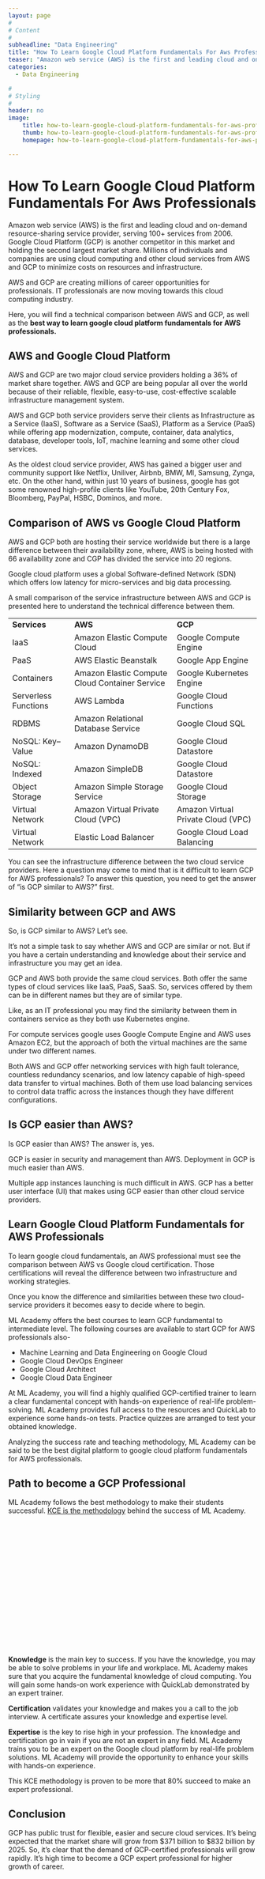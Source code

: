 ```yaml
---
layout: page
#
# Content
#
subheadline: "Data Engineering"
title: "How To Learn Google Cloud Platform Fundamentals For Aws Professionals"
teaser: "Amazon web service (AWS) is the first and leading cloud and on-demand resource-sharing service provider, serving 100+ services from 2006. Google Cloud Platform (GCP) is another competitor in this market and holding the second largest market share. Millions of individuals and companies are using cloud computing and other cloud services from AWS and GCP to minimize costs on resources and infrastruc"
categories:
  - Data Engineering

#
# Styling
#
header: no
image:
    title: how-to-learn-google-cloud-platform-fundamentals-for-aws-professionals-thumbnail.jpg
    thumb: how-to-learn-google-cloud-platform-fundamentals-for-aws-professionals-thumbnail.jpg
    homepage: how-to-learn-google-cloud-platform-fundamentals-for-aws-professionals-thumbnail.jpg

---
```


# How To Learn Google Cloud Platform Fundamentals For Aws Professionals

Amazon web service (AWS) is the first and leading cloud and on-demand resource-sharing service provider, serving 100+ services from 2006. Google Cloud Platform (GCP) is another competitor in this market and holding the second largest market share. Millions of individuals and companies are using cloud computing and other cloud services from AWS and GCP to minimize costs on resources and infrastructure.


AWS and GCP are creating millions of career opportunities for professionals. IT professionals are now moving towards this cloud computing industry.


Here, you will find a technical comparison between AWS and GCP, as well as the **best way to learn google cloud platform fundamentals for AWS professionals.**


**AWS and Google Cloud Platform**
---------------------------------


AWS and GCP are two major cloud service providers holding a 36% of market share together. AWS and GCP are being popular all over the world because of their reliable, flexible, easy-to-use, cost-effective scalable infrastructure management system.


AWS and GCP both service providers serve their clients as Infrastructure as a Service (IaaS), Software as a Service (SaaS), Platform as a Service (PaaS) while offering app modernization, compute, container, data analytics, database, developer tools, IoT, machine learning and some other cloud services.


As the oldest cloud service provider, AWS has gained a bigger user and community support like Netflix, Uniliver, Airbnb, BMW, MI, Samsung, Zynga, etc. On the other hand, within just 10 years of business, google has got some renowned high-profile clients like YouTube, 20th Century Fox, Bloomberg, PayPal, HSBC, Dominos, and more.


**Comparison of AWS vs Google Cloud Platform**
----------------------------------------------


AWS and GCP both are hosting their service worldwide but there is a large difference between their availability zone, where, AWS is being hosted with 66 availability zone and CGP has divided the service into 20 regions.


Google cloud platform uses a global Software-defined Network (SDN) which offers low latency for micro-services and big data processing.


A small comparison of the service infrastructure between AWS and GCP is presented here to understand the technical difference between them.




|  |  |  |
| --- | --- | --- |
| **Services** | **AWS** | **GCP** |
| IaaS | Amazon Elastic Compute Cloud | Google Compute Engine |
| PaaS | AWS Elastic Beanstalk | Google App Engine |
| Containers | Amazon Elastic Compute Cloud Container Service | Google Kubernetes Engine |
| Serverless Functions | AWS Lambda | Google Cloud Functions |
| RDBMS | Amazon Relational Database Service | Google Cloud SQL |
| NoSQL: Key–Value | Amazon DynamoDB | Google Cloud Datastore |
| NoSQL: Indexed | Amazon SimpleDB | Google Cloud Datastore |
| Object Storage | Amazon Simple Storage Service | Google Cloud Storage |
| Virtual Network | Amazon Virtual Private Cloud (VPC) | Amazon Virtual Private Cloud (VPC) |
| Virtual Network | Elastic Load Balancer | Google Cloud Load Balancing |


You can see the infrastructure difference between the two cloud service providers. Here a question may come to mind that is it difficult to learn GCP for AWS professionals? To answer this question, you need to get the answer of “is GCP similar to AWS?” first.


**Similarity between GCP and AWS**
----------------------------------


So, is GCP similar to AWS? Let’s see.


It’s not a simple task to say whether AWS and GCP are similar or not. But if you have a certain understanding and knowledge about their service and infrastructure you may get an idea.


GCP and AWS both provide the same cloud services. Both offer the same types of cloud services like IaaS, PaaS, SaaS. So, services offered by them can be in different names but they are of similar type.


Like, as an IT professional you may find the similarity between them in containers service as they both use Kubernetes engine.


For compute services google uses Google Compute Engine and AWS uses Amazon EC2, but the approach of both the virtual machines are the same under two different names.


Both AWS and GCP offer networking services with high fault tolerance, countless redundancy scenarios, and low latency capable of high-speed data transfer to virtual machines. Both of them use load balancing services to control data traffic across the instances though they have different configurations.


**Is GCP easier than AWS?**
---------------------------


Is GCP easier than AWS? The answer is, yes.


GCP is easier in security and management than AWS. Deployment in GCP is much easier than AWS.


Multiple app instances launching is much difficult in AWS. GCP has a better user interface (UI) that makes using GCP easier than other cloud service providers.


**Learn Google Cloud Platform Fundamentals for AWS Professionals**
------------------------------------------------------------------


To learn google cloud fundamentals, an AWS professional must see the comparison between AWS vs Google cloud certification. Those certifications will reveal the difference between two infrastructure and working strategies.


Once you know the difference and similarities between these two cloud-service providers it becomes easy to decide where to begin.


ML Academy offers the best courses to learn GCP fundamental to intermediate level. The following courses are available to start GCP for AWS professionals also-


* Machine Learning and Data Engineering on Google Cloud
* Google Cloud DevOps Engineer
* Google Cloud Architect
* Google Cloud Data Engineer


At ML Academy, you will find a highly qualified GCP-certified trainer to learn a clear fundamental concept with hands-on experience of real-life problem-solving. ML Academy provides full access to the resources and QuickLab to experience some hands-on tests. Practice quizzes are arranged to test your obtained knowledge.


Analyzing the success rate and teaching methodology, ML Academy can be said to be the best digital platform to google cloud platform fundamentals for AWS professionals.


**Path to become a GCP Professional**
-------------------------------------


ML Academy follows the best methodology to make their students successful. [KCE is the methodology](https://mlacademy.io/kce-process/) behind the success of ML Academy.


![KCE Framework](data:image/svg+xml,%3Csvg%20xmlns='http://www.w3.org/2000/svg'%20viewBox='0%200%201024%20547'%3E%3C/svg%3E)
**Knowledge** is the main key to success. If you have the knowledge, you may be able to solve problems in your life and workplace. ML Academy makes sure that you acquire the fundamental knowledge of cloud computing. You will gain some hands-on work experience with QuickLab demonstrated by an expert trainer.


**Certification** validates your knowledge and makes you a call to the job interview. A certificate assures your knowledge and expertise level.


**Expertise** is the key to rise high in your profession. The knowledge and certification go in vain if you are not an expert in any field. ML Academy trains you to be an expert on the Google cloud platform by real-life problem solutions. ML Academy will provide the opportunity to enhance your skills with hands-on experience.


This KCE methodology is proven to be more that 80% succeed to make an expert professional.


**Conclusion**
--------------


GCP has public trust for flexible, easier and secure cloud services. It’s being expected that the market share will grow from $371 billion to $832 billion by 2025. So, it’s clear that the demand of GCP-certified professionals will grow rapidly. It’s high time to become a GCP expert professional for higher growth of career.


